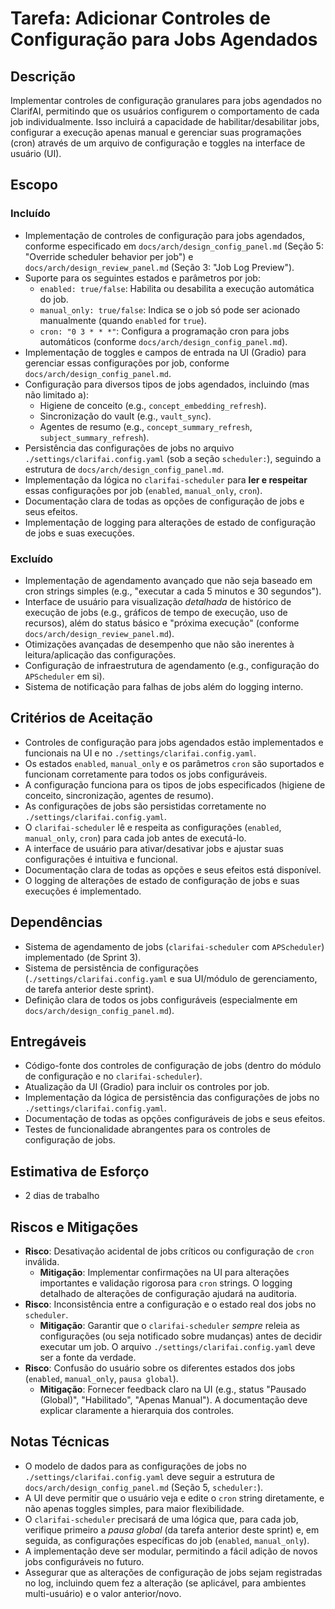 # Tarefa: Adicionar Controles de Configuração para Jobs Agendados

## Descrição
Implementar controles de configuração granulares para jobs agendados no ClarifAI, permitindo que os usuários configurem o comportamento de cada job individualmente. Isso incluirá a capacidade de habilitar/desabilitar jobs, configurar a execução apenas manual e gerenciar suas programações (cron) através de um arquivo de configuração e toggles na interface de usuário (UI).

## Escopo

### Incluído
- Implementação de controles de configuração para jobs agendados, conforme especificado em `docs/arch/design_config_panel.md` (Seção 5: "Override scheduler behavior per job") e `docs/arch/design_review_panel.md` (Seção 3: "Job Log Preview").
- Suporte para os seguintes estados e parâmetros por job:
    - `enabled: true/false`: Habilita ou desabilita a execução automática do job.
    - `manual_only: true/false`: Indica se o job só pode ser acionado manualmente (quando `enabled` for `true`).
    - `cron: "0 3 * * *"`: Configura a programação cron para jobs automáticos (conforme `docs/arch/design_config_panel.md`).
- Implementação de toggles e campos de entrada na UI (Gradio) para gerenciar essas configurações por job, conforme `docs/arch/design_config_panel.md`.
- Configuração para diversos tipos de jobs agendados, incluindo (mas não limitado a):
    - Higiene de conceito (e.g., `concept_embedding_refresh`).
    - Sincronização do vault (e.g., `vault_sync`).
    - Agentes de resumo (e.g., `concept_summary_refresh`, `subject_summary_refresh`).
- Persistência das configurações de jobs no arquivo `./settings/clarifai.config.yaml` (sob a seção `scheduler:`), seguindo a estrutura de `docs/arch/design_config_panel.md`.
- Implementação da lógica no `clarifai-scheduler` para **ler e respeitar** essas configurações por job (`enabled`, `manual_only`, `cron`).
- Documentação clara de todas as opções de configuração de jobs e seus efeitos.
- Implementação de logging para alterações de estado de configuração de jobs e suas execuções.

### Excluído
- Implementação de agendamento avançado que não seja baseado em cron strings simples (e.g., "executar a cada 5 minutos e 30 segundos").
- Interface de usuário para visualização *detalhada* de histórico de execução de jobs (e.g., gráficos de tempo de execução, uso de recursos), além do status básico e "próxima execução" (conforme `docs/arch/design_review_panel.md`).
- Otimizações avançadas de desempenho que não são inerentes à leitura/aplicação das configurações.
- Configuração de infraestrutura de agendamento (e.g., configuração do `APScheduler` em si).
- Sistema de notificação para falhas de jobs além do logging interno.

## Critérios de Aceitação
- Controles de configuração para jobs agendados estão implementados e funcionais na UI e no `./settings/clarifai.config.yaml`.
- Os estados `enabled`, `manual_only` e os parâmetros `cron` são suportados e funcionam corretamente para todos os jobs configuráveis.
- A configuração funciona para os tipos de jobs especificados (higiene de conceito, sincronização, agentes de resumo).
- As configurações de jobs são persistidas corretamente no `./settings/clarifai.config.yaml`.
- O `clarifai-scheduler` lê e respeita as configurações (`enabled`, `manual_only`, `cron`) para cada job antes de executá-lo.
- A interface de usuário para ativar/desativar jobs e ajustar suas configurações é intuitiva e funcional.
- Documentação clara de todas as opções e seus efeitos está disponível.
- O logging de alterações de estado de configuração de jobs e suas execuções é implementado.

## Dependências
- Sistema de agendamento de jobs (`clarifai-scheduler` com `APScheduler`) implementado (de Sprint 3).
- Sistema de persistência de configurações (`./settings/clarifai.config.yaml` e sua UI/módulo de gerenciamento, de tarefa anterior deste sprint).
- Definição clara de todos os jobs configuráveis (especialmente em `docs/arch/design_config_panel.md`).

## Entregáveis
- Código-fonte dos controles de configuração de jobs (dentro do módulo de configuração e no `clarifai-scheduler`).
- Atualização da UI (Gradio) para incluir os controles por job.
- Implementação da lógica de persistência das configurações de jobs no `./settings/clarifai.config.yaml`.
- Documentação de todas as opções configuráveis de jobs e seus efeitos.
- Testes de funcionalidade abrangentes para os controles de configuração de jobs.

## Estimativa de Esforço
- 2 dias de trabalho

## Riscos e Mitigações
- **Risco**: Desativação acidental de jobs críticos ou configuração de `cron` inválida.
  - **Mitigação**: Implementar confirmações na UI para alterações importantes e validação rigorosa para `cron` strings. O logging detalhado de alterações de configuração ajudará na auditoria.
- **Risco**: Inconsistência entre a configuração e o estado real dos jobs no `scheduler`.
  - **Mitigação**: Garantir que o `clarifai-scheduler` *sempre* releia as configurações (ou seja notificado sobre mudanças) antes de decidir executar um job. O arquivo `./settings/clarifai.config.yaml` deve ser a fonte da verdade.
- **Risco**: Confusão do usuário sobre os diferentes estados dos jobs (`enabled`, `manual_only`, `pausa global`).
  - **Mitigação**: Fornecer feedback claro na UI (e.g., status "Pausado (Global)", "Habilitado", "Apenas Manual"). A documentação deve explicar claramente a hierarquia dos controles.

## Notas Técnicas
- O modelo de dados para as configurações de jobs no `./settings/clarifai.config.yaml` deve seguir a estrutura de `docs/arch/design_config_panel.md` (Seção 5, `scheduler:`).
- A UI deve permitir que o usuário veja e edite o `cron` string diretamente, e não apenas toggles simples, para maior flexibilidade.
- O `clarifai-scheduler` precisará de uma lógica que, para cada job, verifique primeiro a *pausa global* (da tarefa anterior deste sprint) e, em seguida, as configurações específicas do job (`enabled`, `manual_only`).
- A implementação deve ser modular, permitindo a fácil adição de novos jobs configuráveis no futuro.
- Assegurar que as alterações de configuração de jobs sejam registradas no log, incluindo quem fez a alteração (se aplicável, para ambientes multi-usuário) e o valor anterior/novo.
